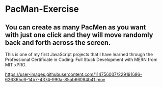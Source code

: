 # PacMan-Exercise
## You can create as many PacMen as you want with just one click and they will move randomly back and forth across the screen.

This is one of my first JavaScript projects that I have learned through the Professional Certificate in Coding: Full Stuck Development with MERN from MIT xPRO.


https://user-images.githubusercontent.com/114756007/229191686-626365c6-14b7-4374-990a-85ab66064b41.mov


